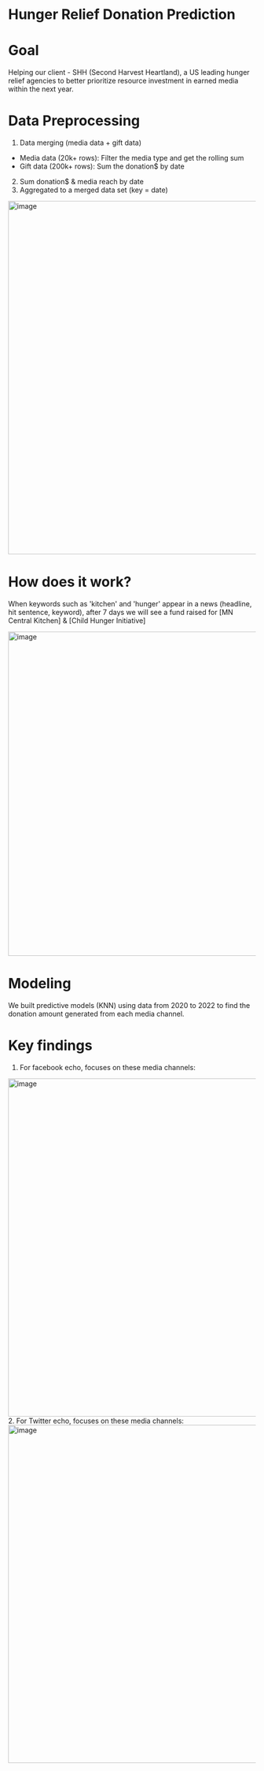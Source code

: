 # Hunger Relief Donation Prediction 

# Goal
Helping our client - SHH (Second Harvest Heartland), a US leading hunger relief agencies to better prioritize resource investment in earned media within the next year.

# Data Preprocessing
1. Data merging (media data + gift data)
- Media data (20k+ rows): Filter the media type and get the rolling sum
- Gift data (200k+ rows): Sum the donation$ by date 
2. Sum donation$ & media reach by date 
3. Aggregated to a merged data set (key = date)

<img width="718" alt="image" src="https://user-images.githubusercontent.com/59221097/221467091-4e3cf5fb-8ca8-4f8a-8395-d83ac2c9062b.png">

# How does it work?
When keywords such as 'kitchen' and 'hunger' appear in a news (headline, hit sentence, keyword), after 7 days we will see a fund raised for [MN Central Kitchen] & [Child Hunger Initiative]

<img width="659" alt="image" src="https://user-images.githubusercontent.com/59221097/221468218-66b499d6-7288-4579-988a-981c0cb98ed4.png">

# Modeling
We built predictive models (KNN) using data from 2020 to 2022 to find the donation amount generated from each media channel.

# Key findings
1. For facebook echo, focuses on these media channels:
<img width="687" alt="image" src="https://user-images.githubusercontent.com/59221097/221470541-b53047aa-1992-4594-862e-e48b5ff36769.png">
2. For Twitter echo, focuses on these media channels:
<img width="687" alt="image" src="https://user-images.githubusercontent.com/59221097/221470598-b1735fbd-1303-4af1-80e4-ee1a728394f3.png">

